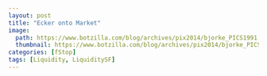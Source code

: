 ```yaml
---
layout: post
title: "Ecker onto Market"
image:
  path: https://www.botzilla.com/blog/archives/pix2014/bjorke_PICS1991.jpg
  thumbnail: https://www.botzilla.com/blog/archives/pix2014/bjorke_PICS1991.jpg
categories: [fStop]
tags: [Liquidity, LiquiditySF]
---
```





